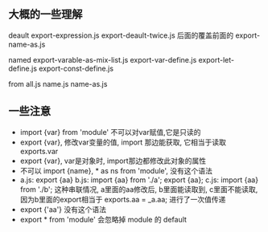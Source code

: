 
## 大概的一些理解

deault
  export-expression.js
  export-deault-twice.js 后面的覆盖前面的
  export-name-as.js

named
  export-varable-as-mix-list.js
  export-var-define.js
  export-let-define.js
  export-const-define.js

from
  all.js
  name.js
  name-as.js

## 一些注意

* import {var} from 'module' 不可以对var赋值,它是只读的
* export {var}, 修改var变量的值, import 那边能获取, 它相当于读取 exports.var
* export {var}, var是对象时, import那边都修改此对象的属性
* 不可以 import {name}, * as ns from 'module', 没有这个语法
* a.js: export {aa}
  b.js: import {aa} from './a'; export {aa};
  c.js: import {aa} from './b';
  这种串联情况, a里面的aa修改后, b里面能读取到, c里面不能读取, 因为b里面的export相当于 exports.aa = _a.aa; 进行了一次值传递
* export {'aa'} 没有这个语法
* export * from 'module' 会忽略掉 module 的 default
